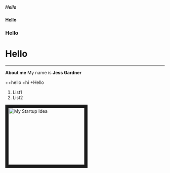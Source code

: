 ##### Hello
#### Hello
### Hello
# Hello
---
**About me**
My name is **Jess Gardner**

++hello
+hi
+Hello

1. List1
2. List2



<a href="http://www.youtube.com/watch?feature=player_embedded&v=KdNbmln96ig
" target="_blank"><img src="http://img.youtube.com/vi/KdNbmln96ig/0.jpg" 
alt="My Startup Idea" width="240" height="180" border="10" /></a>
